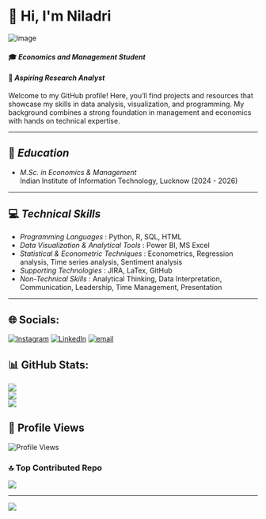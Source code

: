 # 👋 Hi, I'm Niladri

![Image](https://github.com/user-attachments/assets/b88b2895-becc-4a45-8d22-c43bb59ab597)

#### 🎓 *Economics and Management Student*  
#### 💼 *Aspiring Research Analyst*  

Welcome to my GitHub profile! Here, you’ll find projects and resources that showcase my skills in data analysis, visualization, and programming. My background combines a strong foundation in management and economics with hands on technical expertise.

---------------------------------------------------------------------------------------------------------------------------------------------------------------------------------------------------------------------

## 📜 *Education*
- *M.Sc. in Economics & Management*  
  Indian Institute of Information Technology, Lucknow (2024 - 2026)    

---------------------------------------------------------------------------------------------------------------------------------------------------------------------------------------------------------------------

## 💻 *Technical Skills*
- *Programming Languages* : Python, R, SQL, HTML
- *Data Visualization & Analytical Tools* : Power BI, MS Excel
- *Statistical & Econometric Techniques* : Econometrics, Regression analysis, Time series analysis, Sentiment analysis 
- *Supporting Technologies* : JIRA, LaTex, GitHub
- *Non-Technical Skills* : Analytical Thinking, Data Interpretation, Communication, Leadership, Time Management, Presentation

---------------------------------------------------------------------------------------------------------------------------------------------------------------------------------------------------------------------


## 🌐 Socials:
[![Instagram](https://img.shields.io/badge/Instagram-%23E4405F.svg?logo=Instagram&logoColor=white)](https://www.instagram.com/goyank_03) 
[![LinkedIn](https://img.shields.io/badge/LinkedIn-%230077B5.svg?logo=linkedin&logoColor=white)](https://www.linkedin.com/in/niladrih03)
[![email](https://img.shields.io/badge/Email-D14836?logo=gmail&logoColor=white)](mailto:niladrih03@gmail.com)

## 📊 GitHub Stats:
![](https://github-readme-stats.vercel.app/api?username=miyamura-web&theme=dark&hide_border=false&include_all_commits=false&count_private=false)<br/>
![](https://github-readme-streak-stats.herokuapp.com/?user=miyamura-web&theme=dark&hide_border=false)<br/>
![](https://github-readme-stats.vercel.app/api/top-langs/?username=miyamura-web&theme=dark&hide_border=false&include_all_commits=false&count_private=false&layout=compact)

## 👀 Profile Views  
![Profile Views](https://komarev.com/ghpvc/?username=miyamura-web&style=for-the-badge&color=brightgreen)


### 🔝 Top Contributed Repo
![](https://github-contributor-stats.vercel.app/api?username=miyamura-web&limit=5&theme=dark&combine_all_yearly_contributions=true)

---------------------------------------------------------------------------------------------------------------------------------------------------------------------------------------------------------------------

[![](https://visitcount.itsvg.in/api?id=miyamura-web&icon=0&color=0)](https://visitcount.itsvg.in)


